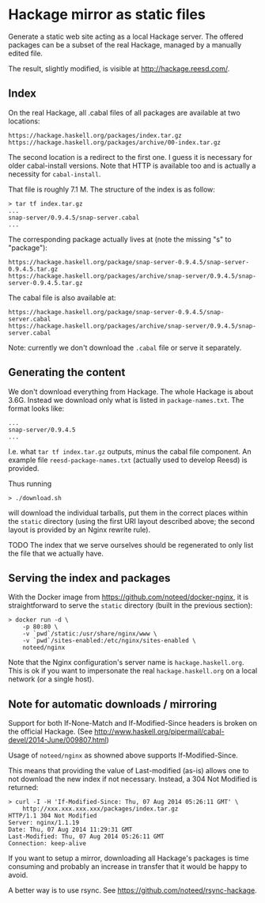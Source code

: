 # Hackage mirror as static files

Generate a static web site acting as a local Hackage server. The offered
packages can be a subset of the real Hackage, managed by a manually edited
file.

The result, slightly modified, is visible at http://hackage.reesd.com/.

## Index

On the real Hackage, all .cabal files of all packages are available at two
locations:

    https://hackage.haskell.org/packages/index.tar.gz
    https://hackage.haskell.org/packages/archive/00-index.tar.gz

The second location is a redirect to the first one. I guess it is necessary for
older cabal-install versions. Note that HTTP is available too and is actually a
necessity for `cabal-install`.

That file is roughly 7.1 M. The structure of the index is as follow:

    > tar tf index.tar.gz
    ...
    snap-server/0.9.4.5/snap-server.cabal
    ...

The corresponding package actually lives at (note the missing "s" to
"package"):

    https://hackage.haskell.org/package/snap-server-0.9.4.5/snap-server-0.9.4.5.tar.gz
    https://hackage.haskell.org/packages/archive/snap-server/0.9.4.5/snap-server-0.9.4.5.tar.gz

The cabal file is also available at:

    https://hackage.haskell.org/package/snap-server-0.9.4.5/snap-server.cabal
    https://hackage.haskell.org/packages/archive/snap-server/0.9.4.5/snap-server.cabal

Note: currently we don't download the `.cabal` file or serve it separately.

## Generating the content

We don't download everything from Hackage. The whole Hackage is about 3.6G.
Instead we download only what is listed in `package-names.txt`. The format
looks like:

    ...
    snap-server/0.9.4.5
    ...

I.e. what `tar tf index.tar.gz` outputs, minus the cabal file component. An
example file `reesd-package-names.txt` (actually used to develop Reesd) is
provided.

Thus running

    > ./download.sh

will download the individual tarballs, put them in the correct places within
the `static` directory (using the first URI layout described above; the second
layout is provided by an Nginx rewrite rule).

TODO The index that we serve ourselves should be regenerated to only list the
file that we actually have.

## Serving the index and packages

With the Docker image from https://github.com/noteed/docker-nginx, it is
straightforward to serve the `static` directory (built in the previous
section):

    > docker run -d \
        -p 80:80 \
        -v `pwd`/static:/usr/share/nginx/www \
        -v `pwd`/sites-enabled:/etc/nginx/sites-enabled \
        noteed/nginx

Note that the Nginx configuration's server name is `hackage.haskell.org`. This
is ok if you want to impersonate the real `hackage.haskell.org` on a local
network (or a single host).

## Note for automatic downloads / mirroring

Support for both If-None-Match and If-Modified-Since headers is broken on the
official Hackage. (See
http://www.haskell.org/pipermail/cabal-devel/2014-June/009807.html)

Usage of `noteed/nginx` as showned above supports If-Modified-Since.

This means that providing the value of Last-modified (as-is) allows one to not
download the new index if not necessary. Instead, a 304 Not Modified is
returned:

    > curl -I -H 'If-Modified-Since: Thu, 07 Aug 2014 05:26:11 GMT' \
        http://xxx.xxx.xxx.xxx/packages/index.tar.gz
    HTTP/1.1 304 Not Modified
    Server: nginx/1.1.19
    Date: Thu, 07 Aug 2014 11:29:31 GMT
    Last-Modified: Thu, 07 Aug 2014 05:26:11 GMT
    Connection: keep-alive

If you want to setup a mirror, downloading all Hackage's packages is time
consuming and probably an increase in transfer that it would be happy to avoid.

A better way is to use rsync. See https://github.com/noteed/rsync-hackage.
